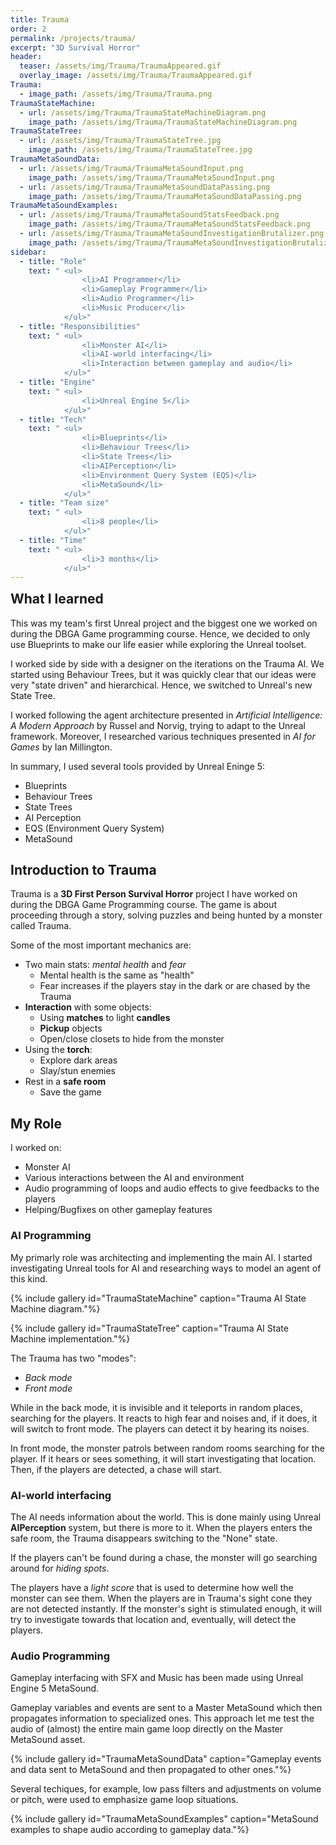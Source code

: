 ```yaml
---
title: Trauma
order: 2
permalink: /projects/trauma/
excerpt: "3D Survival Horror"
header:
  teaser: /assets/img/Trauma/TraumaAppeared.gif
  overlay_image: /assets/img/Trauma/TraumaAppeared.gif
Trauma:
  - image_path: /assets/img/Trauma/Trauma.png
TraumaStateMachine:
  - url: /assets/img/Trauma/TraumaStateMachineDiagram.png
    image_path: /assets/img/Trauma/TraumaStateMachineDiagram.png
TraumaStateTree:
  - url: /assets/img/Trauma/TraumaStateTree.jpg
    image_path: /assets/img/Trauma/TraumaStateTree.jpg
TraumaMetaSoundData:
  - url: /assets/img/Trauma/TraumaMetaSoundInput.png
    image_path: /assets/img/Trauma/TraumaMetaSoundInput.png
  - url: /assets/img/Trauma/TraumaMetaSoundDataPassing.png
    image_path: /assets/img/Trauma/TraumaMetaSoundDataPassing.png
TraumaMetaSoundExamples:
  - url: /assets/img/Trauma/TraumaMetaSoundStatsFeedback.png
    image_path: /assets/img/Trauma/TraumaMetaSoundStatsFeedback.png
  - url: /assets/img/Trauma/TraumaMetaSoundInvestigationBrutalizer.png
    image_path: /assets/img/Trauma/TraumaMetaSoundInvestigationBrutalizer.png
sidebar:
  - title: "Role"
    text: " <ul>
                <li>AI Programmer</li>
                <li>Gameplay Programmer</li> 
                <li>Audio Programmer</li>
                <li>Music Producer</li>
            </ul>"
  - title: "Responsibilities"
    text: " <ul>
                <li>Monster AI</li>
                <li>AI-world interfacing</li>
                <li>Interaction between gameplay and audio</li>
            </ul>"
  - title: "Engine"
    text: " <ul>
                <li>Unreal Engine 5</li>
            </ul>"
  - title: "Tech"
    text: " <ul>
                <li>Blueprints</li> 
                <li>Behaviour Trees</li>
                <li>State Trees</li>
                <li>AIPerception</li>
                <li>Environment Query System (EQS)</li>
                <li>MetaSound</li>
            </ul>"
  - title: "Team size"
    text: " <ul>
                <li>8 people</li>
            </ul>"
  - title: "Time"
    text: " <ul>
                <li>3 months</li>
            </ul>"
---
```


[//]: # "DI CHE PROGETTO SI TRATTA"

<h2 id="what_i_learned" class="" style="margin-top: 0em">What I learned</h2>

This was my team's first Unreal project and the biggest one we worked on during the DBGA Game programming course. 
Hence, we decided to only use Blueprints to make our life easier while exploring the Unreal toolset.

I worked side by side with a designer on the iterations on the Trauma AI.
We started using Behaviour Trees, but it was quickly clear that our ideas were very "state driven" and hierarchical.
Hence, we switched to Unreal's new State Tree.

I worked following the agent architecture presented in *Artificial Intelligence: A Modern Approach* by Russel and Norvig, trying to adapt to the Unreal framework.
Moreover, I researched various techniques presented in *AI for Games* by Ian Millington.

In summary, I used several tools provided by Unreal Eninge 5:
- Blueprints
- Behaviour Trees
- State Trees
- AI Perception
- EQS (Environment Query System)
- MetaSound

## Introduction to Trauma
Trauma is a **3D First Person Survival Horror** project I have worked on during the DBGA Game Programming course.
The game is about proceeding through a story, solving puzzles and being hunted by a monster called Trauma.

Some of the most important mechanics are:
- Two main stats: *mental health* and *fear* 
    - Mental health is the same as "health"
    - Fear increases if the players stay in the dark or are chased by the Trauma
- **Interaction** with some objects:
    - Using **matches** to light **candles**   
    - **Pickup** objects
    - Open/close closets to hide from the monster
- Using the **torch**:
    - Explore dark areas
    - Slay/stun enemies
- Rest in a **safe room**
    - Save the game

[//]: # "DI COSA MI SONO OCCUPATO"
## My Role
I worked on:
- Monster AI
- Various interactions between the AI and environment
- Audio programming of loops and audio effects to give feedbacks to the players
- Helping/Bugfixes on other gameplay features

### AI Programming
My primarly role was architecting and implementing the main AI. 
I started investigating Unreal tools for AI and researching ways to model an agent of this kind.

{% include gallery id="TraumaStateMachine" caption="Trauma AI State Machine diagram."%}

{% include gallery id="TraumaStateTree" caption="Trauma AI State Machine implementation."%}

The Trauma has two "modes":
- *Back mode*
- *Front mode*

While in the back mode, it is invisible and it teleports in random places, searching for the players. 
It reacts to high fear and noises and, if it does, it will switch to front mode.
The players can detect it by hearing its noises.

In front mode, the monster patrols between random rooms searching for the player. 
If it hears or sees something, it will start investigating that location. 
Then, if the players are detected, a chase will start.

### AI-world interfacing
The AI needs information about the world. This is done mainly using Unreal **AIPerception** system, but there is more to it.
When the players enters the safe room, the Trauma disappears switching to the "None" state. 

If the players can't be found during a chase, the monster will go searching around for *hiding spots*.

The players have a *light score* that is used to determine how well the monster can see them.
When the players are in Trauma's sight cone they are not detected instantly. 
If the monster's sight is stimulated enough, it will try to investigate towards that location and, eventually, will detect the players.

### Audio Programming
Gameplay interfacing with SFX and Music has been made using Unreal Engine 5 MetaSound. 

Gameplay variables and events are sent to a Master MetaSound which then propagates information to specialized ones.
This approach let me test the audio of (almost) the entire main game loop directly on the Master MetaSound asset.

{% include gallery id="TraumaMetaSoundData" caption="Gameplay events and data sent to MetaSound and then propagated to other ones."%}

Several techiques, for example, low pass filters and adjustments on volume or pitch, were used to emphasize game loop situations. 

{% include gallery id="TraumaMetaSoundExamples" caption="MetaSound examples to shape audio according to gameplay data."%}